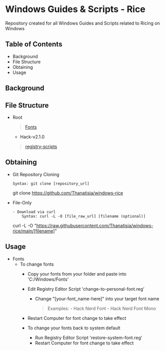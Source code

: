 # Windows Guides & Scripts - Rice

Repository created for all Windows Guides and Scripts related to Ricing on Windows

## Table of Contents
- Background
- File Structure
- Obtaining
- Usage

## Background

## File Structure
- Root
    > [Fonts](Fonts)
	- Hack-v2.1.0
    > [registry-scripts](registry-scripts)

## Obtaining

- Git Repository Cloning
	```
	Syntax: git clone [repository_url]
	```
	git clone https://github.com/Thanatisia/windows-rice

- File-Only
	```
	- Download via curl
		Syntax: curl -L -O [file_raw_url] [filename (optional)]
	```
	curl -L -O "https://raw.githubusercontent.com/Thanatisia/windows-rice/main/[filename]"

## Usage

- Fonts
	- To change fonts
		- Copy your fonts from your folder and paste into 'C:/Windows/Fonts'
		- Edit Registry Editor Script 'change-to-personal-font.reg'
			- Change "[your-font_name-here]" into your target font name
				> Examples:
					- Hack Nerd Font
					- Hack Nerd Font Mono
		- Restart Computer for font change to take effect
	
		- To change your fonts back to system default
			- Run Registry Editor Script 'restore-system-font.reg'
			- Restart Computer for font change to take effect

